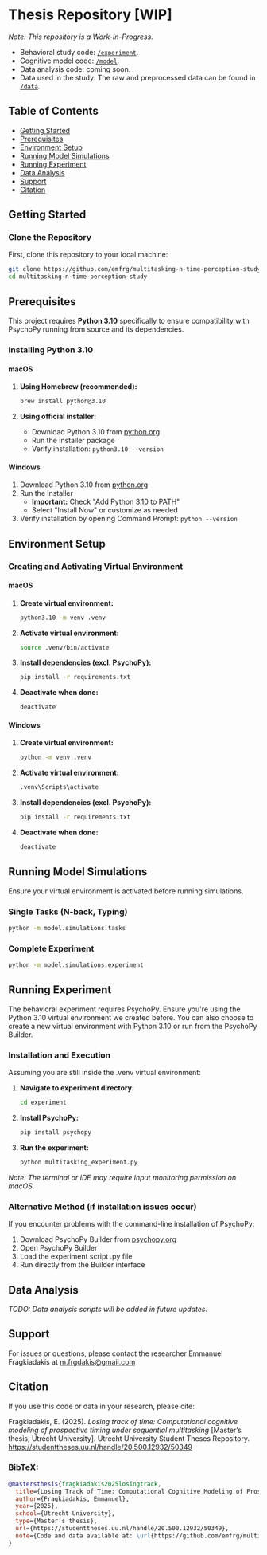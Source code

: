 # Thesis Repository [WIP]

_Note: This repository is a Work-In-Progress._

- Behavioral study code: [`/experiment`](./experiment).
- Cognitive model code: [`/model`](./model).
- Data analysis code: coming soon.
- Data used in the study: The raw and preprocessed data can be found in [`/data`](./data).

## Table of Contents

- [Getting Started](#getting-started)
- [Prerequisites](#prerequisites)
- [Environment Setup](#environment-setup)
- [Running Model Simulations](#running-model-simulations)
- [Running Experiment](#running-experiment)
- [Data Analysis](#data-analysis)
- [Support](#support)
- [Citation](#citation)

## Getting Started

### Clone the Repository

First, clone this repository to your local machine:

```bash
git clone https://github.com/emfrg/multitasking-n-time-perception-study.git
cd multitasking-n-time-perception-study
```

## Prerequisites

This project requires **Python 3.10** specifically to ensure compatibility with PsychoPy running from source and its dependencies.

### Installing Python 3.10

#### macOS

1. **Using Homebrew (recommended):**

   ```bash
   brew install python@3.10
   ```

2. **Using official installer:**
   - Download Python 3.10 from [python.org](https://www.python.org/downloads/release/python-31011/)
   - Run the installer package
   - Verify installation: `python3.10 --version`

#### Windows

1. Download Python 3.10 from [python.org](https://www.python.org/downloads/release/python-31011/)
2. Run the installer
   - **Important:** Check "Add Python 3.10 to PATH"
   - Select "Install Now" or customize as needed
3. Verify installation by opening Command Prompt: `python --version`

## Environment Setup

### Creating and Activating Virtual Environment

#### macOS

1. **Create virtual environment:**

   ```bash
   python3.10 -m venv .venv
   ```

2. **Activate virtual environment:**

   ```bash
   source .venv/bin/activate
   ```

3. **Install dependencies (excl. PsychoPy):**

   ```bash
   pip install -r requirements.txt
   ```

4. **Deactivate when done:**
   ```bash
   deactivate
   ```

#### Windows

1. **Create virtual environment:**

   ```cmd
   python -m venv .venv
   ```

2. **Activate virtual environment:**

   ```cmd
   .venv\Scripts\activate
   ```

3. **Install dependencies (excl. PsychoPy):**

   ```cmd
   pip install -r requirements.txt
   ```

4. **Deactivate when done:**
   ```cmd
   deactivate
   ```

## Running Model Simulations

Ensure your virtual environment is activated before running simulations.

### Single Tasks (N-back, Typing)

```bash
python -m model.simulations.tasks
```

### Complete Experiment

```bash
python -m model.simulations.experiment
```

## Running Experiment

The behavioral experiment requires PsychoPy. Ensure you're using the Python 3.10 virtual environment we created before.
You can also choose to create a new virtual environment with Python 3.10 or run from the PsychoPy Builder.

### Installation and Execution

Assuming you are still inside the .venv virtual environment:

1. **Navigate to experiment directory:**

   ```bash
   cd experiment
   ```

2. **Install PsychoPy:**

   ```bash
   pip install psychopy
   ```

3. **Run the experiment:**
   ```bash
   python multitasking_experiment.py
   ```

_Note: The terminal or IDE may require input monitoring permission on macOS._

### Alternative Method (if installation issues occur)

If you encounter problems with the command-line installation of PsychoPy:

1. Download PsychoPy Builder from [psychopy.org](https://www.psychopy.org)
2. Open PsychoPy Builder
3. Load the experiment script .py file
4. Run directly from the Builder interface

## Data Analysis

_TODO: Data analysis scripts will be added in future updates._

## Support

For issues or questions, please contact the researcher Emmanuel Fragkiadakis at [m.frgdakis@gmail.com](mailto:m.frgdakis@gmail.com)

## Citation

If you use this code or data in your research, please cite:

Fragkiadakis, E. (2025). _Losing track of time: Computational cognitive modeling of prospective timing under sequential multitasking_ [Master’s thesis, Utrecht University]. Utrecht University Student Theses Repository. https://studenttheses.uu.nl/handle/20.500.12932/50349

### BibTeX:

```bibtex
@mastersthesis{fragkiadakis2025losingtrack,
  title={Losing Track of Time: Computational Cognitive Modeling of Prospective Timing Under Sequential Multitasking},
  author={Fragkiadakis, Emmanuel},
  year={2025},
  school={Utrecht University},
  type={Master's thesis},
  url={https://studenttheses.uu.nl/handle/20.500.12932/50349},
  note={Code and data available at: \url{https://github.com/emfrg/multitasking-n-time-perception-study}}
}
```

